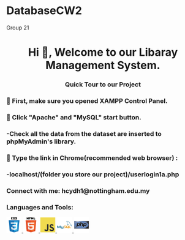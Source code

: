 # DatabaseCW2
Group 21
<h1 align="center">Hi 👋, Welcome to our Libaray Management System.</h1>
<h3 align="center">Quick Tour to our Project</h3>
<h3>🔭 First, make sure you opened XAMPP Control Panel.</h3>
<h3>🤝 Click "Apache" and "MySQL" start button.</h3>
<h3>    -Check all the data from the dataset are inserted to phpMyAdmin's library. </h3>
<h3>📝 Type the link in Chrome(recommended web browser) : </h3>
<h3>    -localhost/(folder you store our project)/userlogin1a.php </h3>







<h3 align="left">Connect with me: hcydh1@nottingham.edu.my </h3>
<p align="left">
</p>

<h3 align="left">Languages and Tools:</h3>
<p align="left"> <a href="https://www.w3schools.com/css/" target="_blank" rel="noreferrer"> <img src="https://raw.githubusercontent.com/devicons/devicon/master/icons/css3/css3-original-wordmark.svg" alt="css3" width="40" height="40"/> </a> <a href="https://www.w3.org/html/" target="_blank" rel="noreferrer"> <img src="https://raw.githubusercontent.com/devicons/devicon/master/icons/html5/html5-original-wordmark.svg" alt="html5" width="40" height="40"/> </a> <a href="https://developer.mozilla.org/en-US/docs/Web/JavaScript" target="_blank" rel="noreferrer"> <img src="https://raw.githubusercontent.com/devicons/devicon/master/icons/javascript/javascript-original.svg" alt="javascript" width="40" height="40"/> </a> <a href="https://www.mysql.com/" target="_blank" rel="noreferrer"> <img src="https://raw.githubusercontent.com/devicons/devicon/master/icons/mysql/mysql-original-wordmark.svg" alt="mysql" width="40" height="40"/> </a> <a href="https://www.php.net" target="_blank" rel="noreferrer"> <img src="https://raw.githubusercontent.com/devicons/devicon/master/icons/php/php-original.svg" alt="php" width="40" height="40"/> </a> </p>
